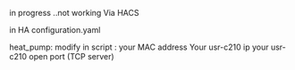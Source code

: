 in progress ..not working
Via HACS


in HA configuration.yaml

heat_pump:
modify in script :
your MAC address
Your usr-c210 ip
your usr-c210 open port (TCP server)

